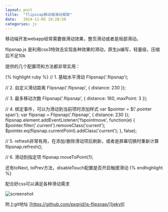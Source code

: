 ```yaml
---
layout: post
title:  "flipsnap移动端滑动框架"
date:   2014-11-05 19:28:50
categories: js
---
```


移动端开发webapp经常需要做滑动效果，整页滑动或者是局部滑动。

flipsnap.js 是利用css3特效去实现各种效果的滑动，原生js编写，轻量级，压缩后不足10k

提供的几个配置项和方法都非常实用：

{% highlight ruby %}
// 1. 基础水平滑动
Flipsnap('.flipsnap');

// 2. 自定义滑动距离
Flipsnap('.flipsnap', {
    distance: 230
});

// 3. 最多移动次数
Flipsnap('.flipsnap', {
    distance: 160,
    maxPoint: 3
});

// 4. 绑定事件，可以为滑动到当前项时添加样式
var $pointer = $('.pointer span');
var flipsnap = Flipsnap('.flipsnap', {
    distance: 230
});
flipsnap.element.addEventListener('fspointmove', function(e) {
    $pointer.filter('.current').removeClass('current');
    $pointer.eq(flipsnap.currentPoint).addClass('current');
}, false);

// 5. refresh非常有用，在添加/删除滑动项后刷新，或者是屏幕切换时重新计算
flipsnap.refresh();

// 6. 滑动到指定项
flipsnap.moveToPoint(1);

还有toNext, toPrev方法，disableTouch配置是否开启触摸滑动
{% endhighlight %}

配合好css可以满足各种滑动需求

![screenshot](http://img1.tbcdn.cn/L1/461/1/e57ad0a2638dc13b79b92c1c576b1d9ec391d701)

附上git地址 [https://github.com/pxgrid/js-flipsnap/][jekyll]

[jekyll]:      https://github.com/pxgrid/js-flipsnap/
